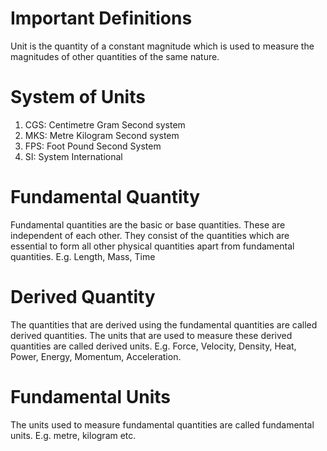 # Important Definitions

Unit is the quantity of a constant magnitude which is used to measure the magnitudes of other quantities of the same nature.

# System of Units

1. CGS: Centimetre Gram Second system
2. MKS: Metre Kilogram Second system
3. FPS: Foot Pound Second System
4. SI: System International

# Fundamental Quantity

Fundamental quantities are the basic or base quantities. These are independent of each other. They consist of the quantities which are essential to form all other physical quantities apart from fundamental quantities.
E.g. Length, Mass, Time

# Derived Quantity

The quantities that are derived using the fundamental quantities are called derived quantities. The units that are used to measure these derived quantities are called derived units. 
E.g. Force, Velocity, Density, Heat, Power, Energy, Momentum, Acceleration.

# Fundamental Units

The units used to measure fundamental quantities are called fundamental units.
E.g. metre, kilogram etc.
